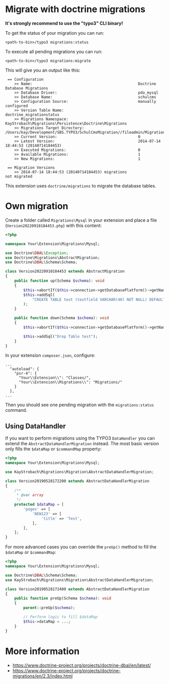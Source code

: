 # Migrate with doctrine migrations

__It's strongly recommend to use the "typo3" CLI binary!__

To get the status of your migration you can run:

    <path-to-bin>/typo3 migrations:status

To execute all pending migrations you can run:

    <path-to-bin>/typo3 migrations:migrate

This will give you an output like this:

```
 == Configuration
    >> Name:                                               Doctrine Database Migrations
    >> Database Driver:                                    pdo_mysql
    >> Database Name:                                      schulcms
    >> Configuration Source:                               manually configured
    >> Version Table Name:                                 doctrine_migrationstatus
    >> Migrations Namespace:                               KayStrobach\Migrations\Persistence\Doctrine\Migrations
    >> Migrations Target Directory:                        /Users/kay/Development/SBS.TYPO3/SchulCmsMigration//fileadmin/Migrations
    >> Current Version:                                    0
    >> Latest Version:                                     2014-07-14 18:44:53 (20140714184453)
    >> Executed Migrations:                                0
    >> Available Migrations:                               1
    >> New Migrations:                                     1

 == Migration Versions
    >> 2014-07-14 18:44:53 (20140714184453) migrations                  not migrated
```

This extension uses `doctrine/migrations` to migrate the database tables.

# Own migration

Create a folder called `Migrations\Mysql` in your extension and place a file (`Version20220910184453.php`) with this content:
 
```php
<?php

namespace Your\Extension\Migrations\Mysql;

use Doctrine\DBAL\Exception;
use Doctrine\Migrations\AbstractMigration;
use Doctrine\DBAL\Schema\Schema;

class Version20220910184453 extends AbstractMigration
{
    public function up(Schema $schema): void
    {
        $this->abortIf($this->connection->getDatabasePlatform()->getName() !== 'mysql');
        $this->addSql(
            "CREATE TABLE test (textfield VARCHAR(40) NOT NULL) DEFAULT CHARACTER SET utf8 COLLATE utf8_unicode_ci ENGINE = InnoDB"
        );
    }

    public function down(Schema $schema): void
    {
        $this->abortIf($this->connection->getDatabasePlatform()->getName() !== 'mysql');

        $this->addSql("Drop Table test");
    }
}
```

In your extension `composer.json`, configure:
```
...
  "autoload": {
    "psr-4": {
      "Your\\Extension\\": "Classes/",
      "Your\\Extension\\Migrations\\": "Migrations/"
    }
  },
...
```

Then you should see one pending migration with the `migrations:status` command.

## Using DataHandler

If you want to perform migrations using the TYPO3 `DataHandler` you can extend
the `AbstractDataHandlerMigration` instead. The most basic version only fills
the `$dataMap` or `$commandMap` property:

```php
<?php
namespace Your\Extension\Migrations\Mysql;

use KayStrobach\Migrations\Migration\AbstractDataHandlerMigration;

class Version20190528172200 extends AbstractDataHandlerMigration
{
    /**
     * @var array
     */
    protected $dataMap = [
        'pages' => [
            'NEW123' => [
                'title' => 'Test',
            ],
        ],
    ];
}
```

For more advanced cases you can override the `preUp()` method to fill
the `$dataMap` or `$commandMap`:

```php
<?php
namespace Your\Extension\Migrations\Mysql;

use Doctrine\DBAL\Schema\Schema;
use KayStrobach\Migrations\Migration\AbstractDataHandlerMigration;

class Version20190528172400 extends AbstractDataHandlerMigration
{
    public function preUp(Schema $schema): void
    {
        parent::preUp($schema);

        // Perform logic to fill $dataMap
        $this->dataMap = ...;
    }
}
```

# More information

* https://www.doctrine-project.org/projects/doctrine-dbal/en/latest/
* https://www.doctrine-project.org/projects/doctrine-migrations/en/2.3/index.html
